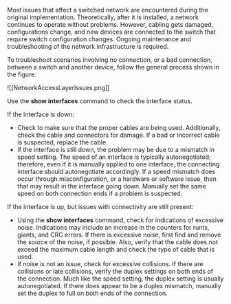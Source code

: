 Most issues that affect a switched network are encountered during the original implementation. Theoretically, after it is installed, a network continues to operate without problems. However, cabling gets damaged, configurations change, and new devices are connected to the switch that require switch configuration changes. Ongoing maintenance and troubleshooting of the network infrastructure is required.

To troubleshoot scenarios involving no connection, or a bad connection, between a switch and another device, follow the general process shown in the figure.

![[NetworkAccessLayerIssues.png]]

Use the **show interfaces** command to check the interface status.

If the interface is down:

- Check to make sure that the proper cables are being used. Additionally, check the cable and connectors for damage. If a bad or incorrect cable is suspected, replace the cable.
- If the interface is still down, the problem may be due to a mismatch in speed setting. The speed of an interface is typically autonegotiated; therefore, even if it is manually applied to one interface, the connecting interface should autonegotiate accordingly. If a speed mismatch does occur through misconfiguration, or a hardware or software issue, then that may result in the interface going down. Manually set the same speed on both connection ends if a problem is suspected.

If the interface is up, but issues with connectivity are still present:

- Using the **show interfaces** command, check for indications of excessive noise. Indications may include an increase in the counters for runts, giants, and CRC errors. If there is excessive noise, first find and remove the source of the noise, if possible. Also, verify that the cable does not exceed the maximum cable length and check the type of cable that is used.
- If noise is not an issue, check for excessive collisions. If there are collisions or late collisions, verify the duplex settings on both ends of the connection. Much like the speed setting, the duplex setting is usually autonegotiated. If there does appear to be a duplex mismatch, manually set the duplex to full on both ends of the connection.